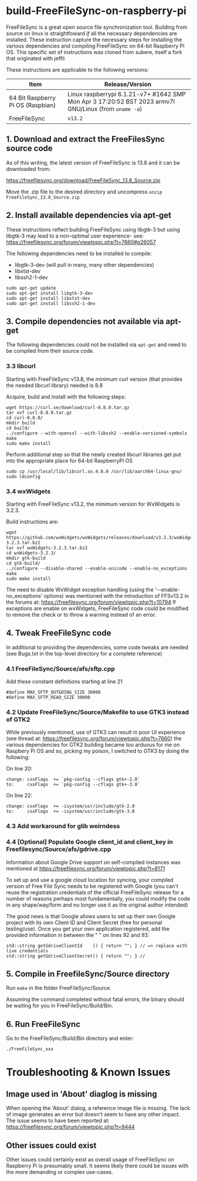 # build-FreeFileSync-on-raspberry-pi
FreeFileSync is a great open source file synchronization tool.
Building from source on linux is straightfoward *if* all the necessary dependencies are installed.
These instruction capture the necessary steps for installing the various dependencies and compiling FreeFileSync on 64-bit Raspberry Pi OS.
This specific set of instructions was cloned from subere, itself a fork that originated with jeffli

These instructions are applicable to the following versions:

Item  | Release/Version
------------ | -------------
64 Bit Raspberry Pi OS (Raspbian) | Linux raspberrypi 6.1.21-v7+ #1642 SMP Mon Apr  3 17:20:52 BST 2023 armv7l GNU/Linux (from ```uname -a```)
FreeFileSync | ```v13.2```

## 1. Download and extract the FreeFilesSync source code

As of this writing, the latest version of FreeFileSync is 13.8 and it can be downloaded from: 

https://freefilesync.org/download/FreeFileSync_13.8_Source.zip

Move the .zip file to the desired directory and uncompress
```unzip FreeFileSync_13.8_Source.zip```

## 2. Install available dependencies via apt-get
These instructions reflect building FreeFileSync using libgtk-3 but using libgtk-3 may lead to a non-optimal user experience- see:
https://freefilesync.org/forum/viewtopic.php?t=7660#p26057

The following dependencies need to be installed to compile:
- libgtk-3-dev (will pull in many, many other dependencies)
- libxtst-dev
- libssh2-1-dev

```
sudo apt-get update
sudo apt-get install libgtk-3-dev 
sudo apt-get install libxtst-dev
sudo apt-get install libssh2-1-dev
```

## 3. Compile dependencies not available via apt-get

The following dependencies could not be installed via `apt-get` and need to be compiled from their source code.


### 3.3 libcurl
Starting with FreeFileSync v13.8, the minimum curl version (that provides the needed libcurl library) needed is 8.8

Acquire, build and install with the following steps:
```
wget https://curl.se/download/curl-8.8.0.tar.gz
tar xvf curl-8.8.0.tar.gz
cd curl-8.8.0/
mkdir build
cd build/
../configure --with-openssl --with-libssh2 --enable-versioned-symbols
make
sudo make install
```
Perform additional step so that the newly created libcurl libraries get put into the appropriate place for 64-bit RaspberryPi OS
```
sudo cp /usr/local/lib/libcurl.so.4.8.0 /usr/lib/aarch64-linux-gnu/
sudo ldconfig
```

### 3.4 wxWidgets
Starting with FreeFileSync v13.2, the minimum version for WxWidgets is 3.2.3.

Build instructions are:
```
wget https://github.com/wxWidgets/wxWidgets/releases/download/v3.2.3/wxWidgets-3.2.3.tar.bz2
tar xvf wxWidgets-3.2.3.tar.bz2
cd wxWidgets-3.2.3/
mkdir gtk-build
cd gtk-build/
../configure --disable-shared --enable-unicode --enable-no_exceptions
make
sudo make install
```
The need to disable WxWidget exception handling (using the '--enable-no_exceptions' options) was mentioned with the introduction of FFSv13.2 in the forums at:
https://freefilesync.org/forum/viewtopic.php?t=10794
If exceptions are enable on wxWidgets, FreeFileSync code could be modified to remove the check or to throw a warning instead of an error.

## 4. Tweak FreeFileSync code

In additional to providing the dependencies, some code tweaks are needed (see Bugs.txt in the top-level directory for a complete reference)

### 4.1 FreeFileSync/Source/afs/sftp.cpp

Add these constant definitions starting at line 21
```
#define MAX_SFTP_OUTGOING_SIZE 30000
#define MAX_SFTP_READ_SIZE 30000
```

### 4.2 Update FreeFileSync/Source/Makefile to use GTK3 instead of GTK2 
While previously mentioned, use of GTK3 can result in poor UI experience (see thread at: https://freefilesync.org/forum/viewtopic.php?t=7660) the various dependencies for GTK2 building became too arduous for me on Raspbery Pi OS and so, picking my poison, I switched to GTK3 by doing the following:

On line 20:
```
change: cxxFlags  += `pkg-config --cflags gtk+-2.0`
to:     cxxFlags  += `pkg-config --cflags gtk+-3.0`
```

On line 22:
```
change: cxxFlags  += -isystem/usr/include/gtk-2.0
to:     cxxFlags  += -isystem/usr/include/gtk-3.0
```

### 4.3 Add workaround for glib weirndess

### 4.4 [Optional] Populate Google client_id and client_key in Freefilesync/Source/afs/gdrive.cpp
Information about Google Drive support on self-compiled instances was mentioned at https://freefilesync.org/forum/viewtopic.php?t=8171

To set up and use a google cloud location for syncing, your compiled version of Free File Sync needs to be registered with Google (you can't reuse the registration credentials of the official FreeFileSync release for a number of reasons perhaps most fundamentally, you could modify the code in any shape/way/form and no longer use it as the original author intended)

The good news is that Google allows users to set up their own Google project with its own Client ID and Client Secret (free for personal testing/use). Once you get your own application registered, add the provided information in between the " " on lines 92 and 93:
```
std::string getGdriveClientId    () { return ""; } // => replace with live credentials
std::string getGdriveClientSecret() { return ""; } //
```

## 5. Compile in FreefileSync/Source directory

Run ```make``` in the folder FreeFileSync/Source. 

Assuming the command completed without fatal errors, the binary should be waiting for you in FreeFileSync/Build/Bin. 

## 6. Run FreeFileSync
Go to the FreeFileSync/Build/Bin directory and enter:
```
./FreeFileSync_xxx
```

# Troubleshooting & Known Issues

##  Image used in 'About' diaglog is missing
When opening the 'About' dialog, a reference image file is missing. The lack of image generates an error but doesn't seem to have any other impact.
The issue seems to have been reported at:
https://freefilesync.org/forum/viewtopic.php?t=9444

## Other issues could exist
Other issues could certainly exist as overall usage of FreeFileSync on Raspberry Pi is presumably small. It seems likely there could be issues with the more demanding or complex use-cases.
